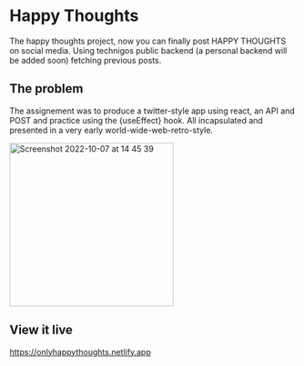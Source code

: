 # Happy Thoughts
The happy thoughts project, now you can finally post HAPPY THOUGHTS
on social media. Using technigos public backend (a personal backend will be added soon) fetching
previous posts.

## The problem
The assignement was to produce a twitter-style app using react, an API and POST and practice using the {useEffect} hook. 
All incapsulated and presented in a very early world-wide-web-retro-style. 


<img width="288" alt="Screenshot 2022-10-07 at 14 45 39" src="https://user-images.githubusercontent.com/105229808/197238390-9b44a404-88ca-47c9-b45a-215352570a21.png">


## View it live
https://onlyhappythoughts.netlify.app
